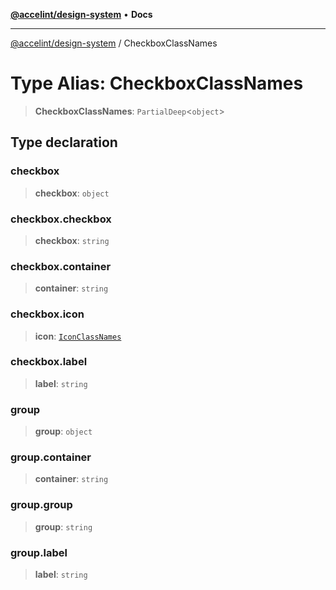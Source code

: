 [**@accelint/design-system**](../README.md) • **Docs**

***

[@accelint/design-system](../README.md) / CheckboxClassNames

# Type Alias: CheckboxClassNames

> **CheckboxClassNames**: `PartialDeep`\<`object`\>

## Type declaration

### checkbox

> **checkbox**: `object`

### checkbox.checkbox

> **checkbox**: `string`

### checkbox.container

> **container**: `string`

### checkbox.icon

> **icon**: [`IconClassNames`](IconClassNames.md)

### checkbox.label

> **label**: `string`

### group

> **group**: `object`

### group.container

> **container**: `string`

### group.group

> **group**: `string`

### group.label

> **label**: `string`
